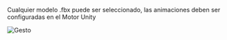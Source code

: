 Cualquier modelo .fbx puede ser seleccionado, las animaciones deben ser configuradas en el Motor Unity

![Gesto](./Imagenes/Mover%20Cursor.png)
